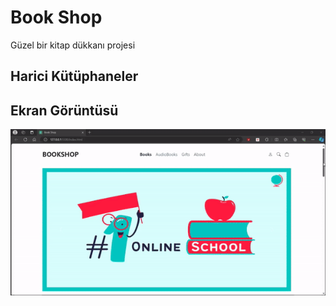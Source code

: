 <h1>Book Shop </h1>

Güzel bir kitap dükkanı projesi

<h2> Harici Kütüphaneler </h2>

<h2> Ekran Görüntüsü </h2>

![](ekran.gif)
